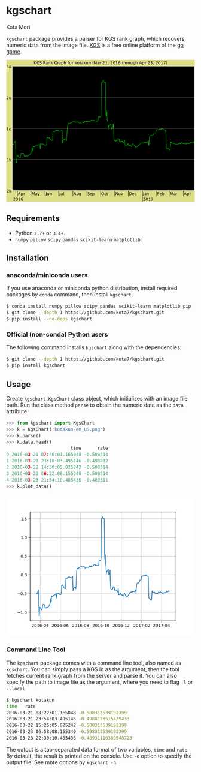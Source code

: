 kgschart
================
Kota Mori

`kgschart` package provides a parser for KGS rank graph, which recovers numeric data from the image file. [KGS](http://gokgs.com/) is a free online platform of the [go game](https://en.wikipedia.org/wiki/Go_(game)).

![](kotakun-en_US.png)

Requirements
------------

-   Python `2.7+` or `3.4+`.
-   `numpy` `pillow` `scipy` `pandas` `scikit-learn` `matplotlib`

Installation
------------

### anaconda/miniconda users

If you use anaconda or miniconda python distribution, install required packages by `conda` command, then install `kgschart`.

``` bash
$ conda install numpy pillow scipy pandas scikit-learn matplotlib pip
$ git clone --depth 1 https://github.com/kota7/kgschart.git
$ pip install --no-deps kgschart
```

### Official (non-conda) Python users

The following command installs `kgschart` along with the dependencies.

``` bash
$ git clone --depth 1 https://github.com/kota7/kgschart.git
$ pip install kgschart
```

Usage
-----

Create `kgschart.KgsChart` class object, which initializes with an image file path. Run the class method `parse` to obtain the numeric data as the `data` attribute.

``` python
>>> from kgschart import KgsChart
>>> k = KgsChart('kotakun-en_US.png')
>>> k.parse()
>>> k.data.head()
                        time      rate
0 2016-03-21 07:46:01.165048 -0.508314
1 2016-03-21 23:18:03.495146 -0.498812
2 2016-03-22 14:50:05.825242 -0.508314
3 2016-03-23 06:22:08.155340 -0.508314
4 2016-03-23 21:54:10.485436 -0.489311
>>> k.plot_data()
```

![](parsed.png)

### Command Line Tool

The `kgschart` package comes with a command line tool, also named as `kgschart`. You can simply pass a KGS id as the argument, then the tool fetches current rank graph from the server and parse it. You can also specify the path to image file as the argument, where you need to flag `-l` or `--local`.

``` bash
$ kgschart kotakun
time   rate
2016-03-21 08:22:01.165048 -0.508313539192399
2016-03-21 23:54:03.495146 -0.4988123515439433
2016-03-22 15:26:05.825242 -0.508313539192399
2016-03-23 06:58:08.155340 -0.508313539192399
2016-03-23 22:30:10.485436 -0.48931116389548723
```

The output is a tab-separated data format of two variables, `time` and `rate`. By default, the result is printed on the console. Use `-o` option to specify the output file. See more options by `kgschart -h`.
